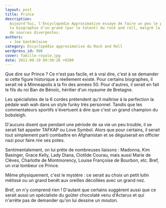 ```yaml
---
layout: post
title: Prince
description:
  Aujourd'hui, l'Encyclopédie Approximative essaye de faire un peu le point sur
  la biographie d'un grand (par le talent) du rock and roll, malgré la multitude
  de sources divergentes.
authors:
  - Joe Gantdelaine
category: Encyclopédie approximative du Rock and Roll
wordpress_id: 906
cover: famille-royale.jpg
date: 2011-09-10 09:50:26 +0200
---
```


Que dire sur Prince ? Ce n'est pas facile, et à vrai dire, c'est à se demander
si cette figure historique a réellement existé. Pour certains biographes, il
serait né à Minneapolis à la fin des années 50. Pour d'autres, il serait en fait
le fils du roi Ban de Bénoïc, héritier d'un royaume de Bretagne.

Les spécialistes de la 6 cordes prétendent qu'il maîtrise à la perfection la
pédale wah wah dans un style funky très personnel. Tandis que les commentateurs
sportifs s'évertuent à dire que c'est un grand champion du bobsleigh.

D'aucuns disent que pendant une période de sa vie un peu trouble, il se serait
fait appeler TAFKAP ou Love Symbol. Alors que pour certains, il serait tout
simplement parti combattre en Afghanistan et se déguiserait en officier nazi
pour faire rire ses potes.

Sentimentalement, on lui prête de nombreuses liaisons : Madonna, Kim Basinger,
Grace Kelly, Lady Diana, Clotilde Courau, mais aussi Marie de Clèves, Charlotte
de Montmorency, Louise Françoise de Bourbon, etc. Bref, un vrai tombeur ce
Prince.

Même physiquement, c'est le mystère : ce serait au choix un petit lutin métissé
ou un grand benêt aux oreilles décollées avec un grand nez.

Bref, on n'y comprend rien ! D'autant que certains suggèrent aussi que ce serait
aussi un spécialiste du goûter chocolaté venu d'Actarus et qui n'arrête pas de
demander qu'on lui dessine un mouton.
